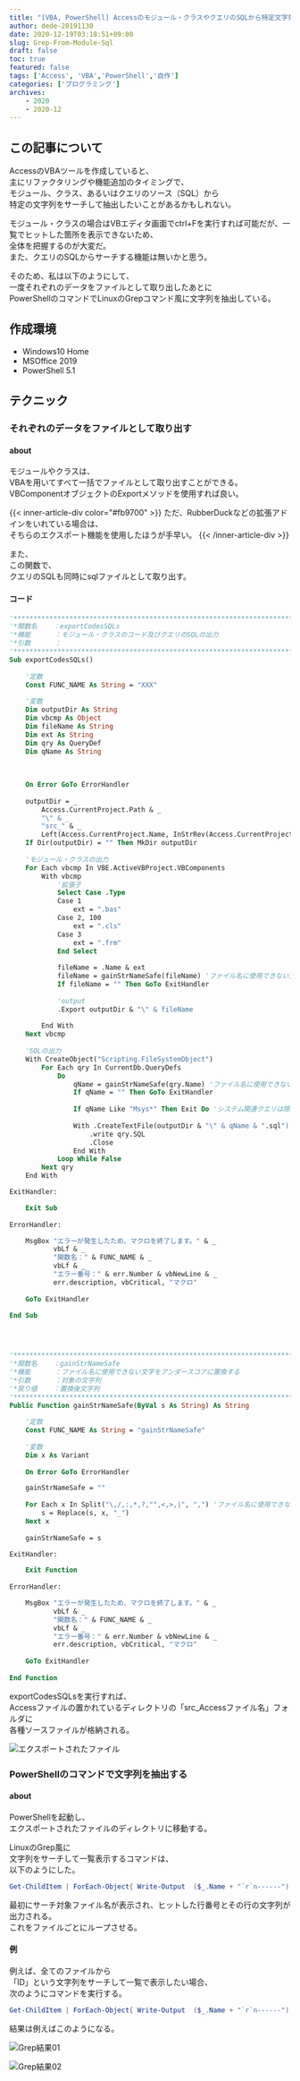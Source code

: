 ```yaml
---
title: "[VBA, PowerShell] Accessのモジュール・クラスやクエリのSQLから特定文字列を抽出するためのテクニック"
author: dede-20191130
date: 2020-12-19T03:18:51+09:00
slug: Grep-From-Module-Sql
draft: false
toc: true
featured: false
tags: ['Access', 'VBA','PowerShell','自作']
categories: ['プログラミング']
archives:
    - 2020
    - 2020-12
---
```



## この記事について

AccessのVBAツールを作成していると、  
主にリファクタリングや機能追加のタイミングで、  
モジュール、クラス、あるいはクエリのソース（SQL）から  
特定の文字列をサーチして抽出したいことがあるかもしれない。

モジュール・クラスの場合はVBエディタ画面でctrl+Fを実行すれば可能だが、一覧でヒットした箇所を表示できないため、  
全体を把握するのが大変だ。  
また、クエリのSQLからサーチする機能は無いかと思う。

そのため、私は以下のようにして、  
一度それぞれのデータをファイルとして取り出したあとに  
PowerShellのコマンドでLinuxのGrepコマンド風に文字列を抽出している。

## 作成環境

- Windows10 Home
- MSOffice 2019
- PowerShell 5.1

## テクニック

### それぞれのデータをファイルとして取り出す

#### about

モジュールやクラスは、  
VBAを用いてすべて一括でファイルとして取り出すことができる。  
VBComponentオブジェクトのExportメソッドを使用すれば良い。



{{< inner-article-div color="#fb9700" >}}
ただ、RubberDuckなどの拡張アドインをいれている場合は、  
そちらのエクスポート機能を使用したほうが手早い。
{{< /inner-article-div >}}

また、  
この関数で、    
クエリのSQLも同時にsqlファイルとして取り出す。

#### コード

```vb
'******************************************************************************************
'*関数名    ：exportCodesSQLs
'*機能      ：モジュール・クラスのコード及びクエリのSQLの出力
'*引数      ：
'******************************************************************************************
Sub exportCodesSQLs()
    
    '定数
    Const FUNC_NAME As String = "XXX"
    
    '変数
    Dim outputDir As String
    Dim vbcmp As Object
    Dim fileName As String
    Dim ext As String
    Dim qry As QueryDef
    Dim qName As String
    
    
    
    On Error GoTo ErrorHandler
    
    outputDir = _
        Access.CurrentProject.Path & _
        "\" & _
        "src_" & _
        Left(Access.CurrentProject.Name, InStrRev(Access.CurrentProject.Name, ".") - 1)
    If Dir(outputDir) = "" Then MkDir outputDir
    
    'モジュール・クラスの出力
    For Each vbcmp In VBE.ActiveVBProject.VBComponents
        With vbcmp
            '拡張子
            Select Case .Type
            Case 1
                ext = ".bas"
            Case 2, 100
                ext = ".cls"
            Case 3
                ext = ".frm"
            End Select
                        
            fileName = .Name & ext
            fileName = gainStrNameSafe(fileName) 'ファイル名に使用できない文字を置換
            If fileName = "" Then GoTo ExitHandler
            
            'output
            .Export outputDir & "\" & fileName
            
        End With
    Next vbcmp
    
    'SQLの出力
    With CreateObject("Scripting.FileSystemObject")
        For Each qry In CurrentDb.QueryDefs
            Do
                qName = gainStrNameSafe(qry.Name) 'ファイル名に使用できない文字を置換
                If qName = "" Then GoTo ExitHandler
                
                If qName Like "Msys*" Then Exit Do 'システム関連クエリは除外
                
                With .CreateTextFile(outputDir & "\" & qName & ".sql")
                    .write qry.SQL
                    .Close
                End With
            Loop While False
        Next qry
    End With

ExitHandler:

    Exit Sub
    
ErrorHandler:

    MsgBox "エラーが発生したため、マクロを終了します。" & _
           vbLf & _
           "関数名：" & FUNC_NAME & _
           vbLf & _
           "エラー番号：" & err.Number & vbNewLine & _
           err.description, vbCritical, "マクロ"
        
    GoTo ExitHandler
        
End Sub




'******************************************************************************************
'*関数名    ：gainStrNameSafe
'*機能      ：ファイル名に使用できない文字をアンダースコアに置換する
'*引数      ：対象の文字列
'*戻り値    ：置換後文字列
'******************************************************************************************
Public Function gainStrNameSafe(ByVal s As String) As String
    
    '定数
    Const FUNC_NAME As String = "gainStrNameSafe"
    
    '変数
    Dim x As Variant
    
    On Error GoTo ErrorHandler

    gainStrNameSafe = ""
    
    For Each x In Split("\,/,:,*,?,"",<,>,|", ",") 'ファイル名に使用できない文字の配列
        s = Replace(s, x, "_")
    Next x
    
    gainStrNameSafe = s

ExitHandler:

    Exit Function
    
ErrorHandler:

    MsgBox "エラーが発生したため、マクロを終了します。" & _
           vbLf & _
           "関数名：" & FUNC_NAME & _
           vbLf & _
           "エラー番号：" & err.Number & vbNewLine & _
           err.description, vbCritical, "マクロ"
        
    GoTo ExitHandler
        
End Function
```

exportCodesSQLsを実行すれば、  
Accessファイルの置かれているディレクトリの「src_Accessファイル名」フォルダに  
各種ソースファイルが格納される。

![エクスポートされたファイル](./image01.png)

### PowerShellのコマンドで文字列を抽出する

#### about

PowerShellを起動し、  
エクスポートされたファイルのディレクトリに移動する。  

LinuxのGrep風に  
文字列をサーチして一覧表示するコマンドは、  
以下のようにした。

```PowerShell
Get-ChildItem | ForEach-Object{ Write-Output  ($_.Name + "`r`n------") ; (Get-Content $_   | Select-String "ここにサーチしたい文字列を記入する"  )  | ForEach-Object{Write-Output ($_.lineNumber.Tostring() + ":" + $_) } ;Write-Output "------"  } 
```

最初にサーチ対象ファイル名が表示され、ヒットした行番号とその行の文字列が出力される。  
これをファイルごとにループさせる。

#### 例

例えば、全てのファイルから  
「ID」という文字列をサーチして一覧で表示したい場合、  
次のようにコマンドを実行する。

```PowerShell
Get-ChildItem | ForEach-Object{ Write-Output  ($_.Name + "`r`n------") ; (Get-Content $_   | Select-String "ID"  )  | ForEach-Object{Write-Output ($_.lineNumber.Tostring() + ":" + $_) } ;Write-Output "------"  }  
```

結果は例えばこのようになる。  

![Grep結果01](./image02.png)

![Grep結果02](./image03.png)



